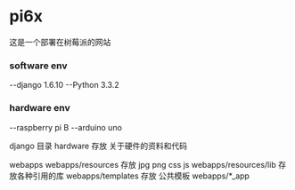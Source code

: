 pi6x
====
这是一个部署在树莓派的网站

### software env
--django 1.6.10
--Python 3.3.2

### hardware env
--raspberry pi B
--arduino uno

django 目录
hardware 存放 关于硬件的资料和代码

webapps 
webapps/resources 存放 jpg png css js
webapps/resources/lib 存放各种引用的库
webapps/templates 存放 公共模板
webapps/*_app